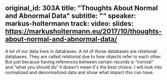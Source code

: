 original_id: 303A
title: "Thoughts About Normal and Abnormal Data"
subtitle: ""
speaker: markus-holtermann
track: 
video:
slides: https://markusholtermann.eu/2017/10/thoughts-about-normal-and-abnormal-data/
---
A lot of our data lives in databases. A lot of those databases are relational databases. They are called relational due to how objects refer to each other. But just because having references between certain records is “normal” and “what you should do” it doesn't mean it's the best choice. I will look into normalized and denormalized data and show what impact this can have.